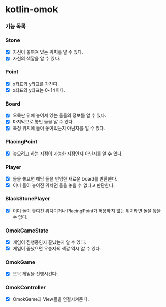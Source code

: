 # kotlin-omok

### 기능 목록

### Stone
- [x] 자신이 놓여져 있는 위치를 알 수 있다.
- [x] 자신의 색깔을 알 수 있다.

### Point
- [x] x좌표와 y좌표를 가진다.
- [x] x좌표와 y좌표는 0~14이다.

### Board
- [x] 오목판 위에 놓여져 있는 돌들의 정보를 알 수 있다.
- [x] 마지막으로 놓인 돌을 알 수 있다.
- [x] 특정 위치에 돌이 놓여있는지 아닌지를 알 수 있다.

### PlacingPoint
- [x] 놓으려고 하는 지점이 가능한 지점인지 아닌지를 알 수 있다.

### Player
- [x] 돌을 놓으면 해당 돌을 반영한 새로운 board를 반환한다.
- [x] 이미 돌이 놓여진 위치면 돌을 놓을 수 없다고 판단한다.

### BlackStonePlayer
- [x] 이미 돌이 놓여진 위치이거나 PlacingPoint가 허용하지 않는 위치라면 돌을 놓을 수 없다.

### OmokGameState
- [x] 게임이 진행중인지 끝났는지 알 수 있다.
- [x] 게임이 끝났으면 우승자의 색깔 역시 알 수 있다.

### OmokGame
- [x] 오목 게임을 진행시킨다.

### OmokController
- [x] OmokGame과 View들을 연결시켜준다.
